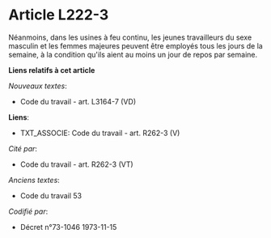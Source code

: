 # Article L222-3

Néanmoins, dans les usines à feu continu, les jeunes travailleurs du sexe masculin et les femmes majeures peuvent être
employés tous les jours de la semaine, à la condition qu'ils aient au moins un jour de repos par semaine.

**Liens relatifs à cet article**

_Nouveaux textes_:

  - Code du travail - art. L3164-7 (VD)

**Liens**:

  - TXT_ASSOCIE: Code du travail - art. R262-3 (V)

_Cité par_:

  - Code du travail - art. R262-3 (VT)

_Anciens textes_:

  - Code du travail 53

_Codifié par_:

  - Décret n°73-1046 1973-11-15
